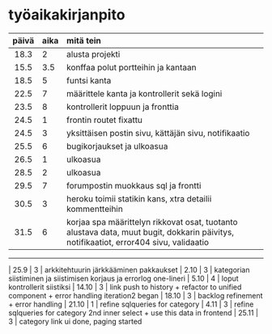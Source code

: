 # työaikakirjanpito

| päivä | aika | mitä tein  |
| :----:|:-----| :-----|
| 18.3  | 2    | alusta projekti |
| 15.5  | 3.5  | konffaa polut portteihin ja kantaan
| 18.5  | 5    | funtsi kanta
| 22.5  | 7    | määrittele kanta ja kontrollerit sekä logini
| 23.5  | 8    | kontrollerit loppuun ja fronttia
| 24.5  | 1    | frontin routet fixattu
| 24.5  | 3    | yksittäisen postin sivu, kättäjän sivu, notifikaatio
| 25.5  | 6    | bugikorjaukset ja ulkoasua
| 26.5  | 1    | ulkoasua
| 28.5  | 2    | ulkoasua
| 29.5  | 7    | forumpostin muokkaus sql ja frontti
| 30.5  | 3    | heroku toimii statikin kans, xtra detailii kommentteihin
| 31.5  | 6    | korjaa spa määrittelyn rikkovat osat, tuotanto alustava data, muut bugit, dokkarin päivitys, notifikaatiot, error404 sivu, validaatio
--------------------------------------
| 25.9  | 3    | arkkitehtuurin järkkääminen pakkaukset
| 2.10  | 3    | kategorian siistiminen ja siistimisen korjaus ja errorlog one-lineri
| 5.10  | 4    | loput kontrollerit siistiksi
| 14.10 | 3    | link push to history + refactor to unified component + error handling iteration2 began
| 18.10 | 3    | backlog refinement + error handling 
| 21.10 | 1    | refine sqlqueries for category
| 4.11  | 3    | refine sqlqueries for category 2nd inner select + use this data in frontend
| 25.11 | 3    | category link ui done, paging started
